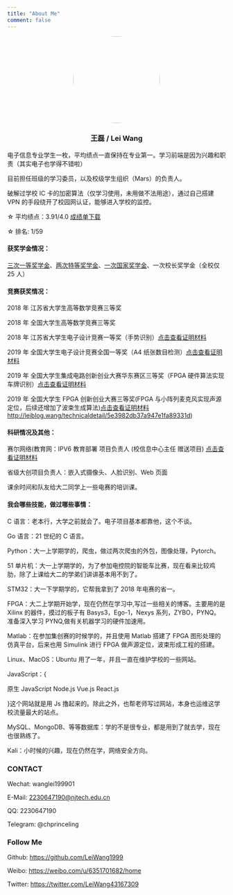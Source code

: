 ```yaml
---
title: "About Me"
comment: false
---
```


<div
  style="
  display: flex;
  align: center;
  justify-content: center;
  " >
  <img   style="height: 200px;
  width:200px;
  border-radius: 50%;
  overflow: hidden;
  " src="http://leiblog.wang/static/image/2020/6/czm739.png"> </img>
</div>

<h3 align="center">王磊 / Lei Wang</h3>

电子信息专业学生一枚，平均绩点一直保持在专业第一。学习前端是因为兴趣和职责（其实电子也学得不错啦）

目前担任班级的学习委员，以及校级学生组织（Mars）的负责人。

破解过学校 IC 卡的加密算法（仅学习使用，未用做不法用途），通过自己搭建 VPN 的手段绕开了校园网认证，能够进入学校的监控。

☆ 平均绩点：3.91/4.0 [成绩单下载](http://leiblog.wang/static/2020-04-08/绩点.jpg)

☆ 排名: 1/59

#### 获奖学金情况：

[三次一等奖学金](http://leiblog.wang/static/2020-04-08/获奖证书/综合奖学金1.jpg)、[两次特等奖学金](http://leiblog.wang/static/2020-04-08/获奖证书/综合奖学金3.jpg)、[一次国家奖学金](http://leiblog.wang/static/2020-04-08/获奖证书/国家奖学金.jpg)、一次校长奖学金（全校仅 25 人）

#### 竞赛获奖情况：

2018 年 江苏省大学生高等数学竞赛三等奖

2018 年 全国大学生高等数学竞赛三等奖

2018 年 江苏省大学生电子设计竞赛一等奖（手势识别）[点击查看证明材料](http://leiblog.wang/static/2020-04-08/获奖证书/电子设计省一等奖.jpg)

2019 年 全国大学生电子设计竞赛全国一等奖（A4 纸张数目检测）[点击查看证明材料](http://leiblog.wang/static/2020-04-08/获奖证书/电子设计国一.jpeg)

2019 年 全国大学生集成电路创新创业大赛华东赛区三等奖（FPGA 硬件算法实现车牌识别）[点击查看证明材料](http://leiblog.wang/technicaldetail/5e39831937a947e1fa89331e)

2019 年 全国大学生 FPGA 创新创业大赛三等奖(FPGA 与小阵列麦克风实现声源定位，后续还增加了波束生成算法)[点击查看证明材料](http://leiblog.wang/technicaldetail/5e3982db37a947e1fa89331d)http://leiblog.wang/technicaldetail/5e3982db37a947e1fa89331d)

#### 科研情况及其他：

赛尔网络(教育网：IPV6 教育部署 项目负责人 (校信息中心主任 赠送项目) [点击查看证明材料](http://leiblog.wang/static/2020-03-25/1580913520427附件一：赛尔网络下一代互联网技术创新项目2019年资助项目名单.pdf)

省级大创项目负责人：嵌入式摄像头、人脸识别、Web 页面

课余时间和队友给大二同学上一些电赛的培训课。

#### 我会哪些技能，做过哪些事情：

C 语言：老本行，大学之前就会了。电子项目基本都靠他，这个不谈。

Go 语言：21 世纪的 C 语言。

Python：大一上学期学的，爬虫，做过两次爬虫的外包，图像处理，Pytorch。

51 单片机：大一上学期学的，为了参加电控院的智能车比赛，现在看来比较鸡肋，除了上课给大二的学弟们讲讲基本用不到了。

STM32：大一下学期学的，它帮我拿到了 2018 年电赛的省一。

FPGA：大二上学期开始学，现在仍然在学习中,写过一些相关的博客。主要用的是 Xilinx 的器件，摸过的板子有 Basys3，Ego-1，Nexys 系列，ZYBO，PYNQ。准备深入学习 PYNQ,做有关机器学习的硬件加速用。

Matlab：在参加集创赛的时候学的，并且使用 Matlab 搭建了 FPGA 图形处理的仿真平台，后来也用 Simulink 进行 FPGA 做声源定位，波束形成工程的搭建。

Linux、MacOS：Ubuntu 用了一年，并且一直在维护学校的一些网站。

JavaScript：{

原生 JavaScript Node.js Vue.js React.js

}这个网站就是用 Js 撸起来的。除此之外，也帮老师写过网站，本身也运维这学校流量最大的站点。

MySQL、MongoDB、等等数据库：学的不是很专业，都是用到了就去学，现在也很熟练了。

Kali：小时候的兴趣，现在仍然在学，网络安全方向。

<h3>CONTACT</h3>

Wechat: wanglei199901

E-Mail: 2230647190@njtech.edu.cn

QQ: 2230647190

Telegram: @chprinceling

<h3>Follow Me</h3>

Github: https://github.com/LeiWang1999

Weibo: https://weibo.com/u/6351701682/home

Twitter: https://twitter.com/LeiWang43167309
